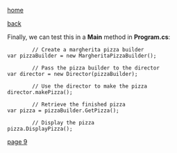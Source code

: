[home](./page01.md)

[back](./page07.md)

Finally, we can test this in a **Main** method in **Program.cs**:

```
        // Create a margherita pizza builder
var pizzaBuilder = new MargheritaPizzaBuilder();

        // Pass the pizza builder to the director
var director = new Director(pizzaBuilder);

        // Use the director to make the pizza
director.makePizza();

        // Retrieve the finished pizza
var pizza = pizzaBuilder.GetPizza();

        // Display the pizza
pizza.DisplayPizza();
```

[page 9](./page09.md)
